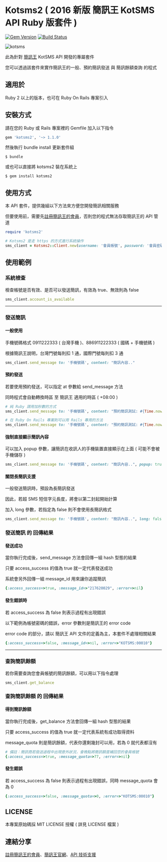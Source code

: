 Kotsms2 ( 2016 新版 簡訊王 KotSMS API Ruby 版套件 )
=================================================

[![Gem Version](https://badge.fury.io/rb/kotsms2.svg)](https://badge.fury.io/rb/kotsms2) [![Build Status](https://travis-ci.org/guanting112/kotsms2.svg?branch=master)](https://travis-ci.org/guanting112/kotsms2)

![kotsms](http://i.imgur.com/KVuaBIm.png)

此為針對 [簡訊王][kotsms_homepage] KotSMS API 開發的專屬套件

您可以透過該套件來實作簡訊王的一般、預約簡訊發送 與 簡訊餘額查詢 的程式

適用於
--------

Ruby 2 以上的版本，也可在 Ruby On Rails 專案引入

安裝方式
--------

請在您的 Ruby 或 Rails 專案裡的 Gemfile 加入以下指令

```ruby
gem 'kotsms2', '~> 1.1.0'
```

然後執行 bundle install 更新套件組

    $ bundle

或也可以直接將 kotsms2 裝在系統上

    $ gem install kotsms2

使用方式
--------

本 API 套件，提供幾組以下方法來方便您開發簡訊相關服務

但要使用前，需要先[註冊簡訊王的會員][kotsms_signup]，否則您的程式無法存取簡訊王的 API 管道

```ruby
require 'kotsms2'

# Kotsms2 是走 https 的方式進行系統操作
sms_client = Kotsms2::Client.new(username: '會員帳號', password: '會員密碼', agent: "Mozilla/5.0 (可自訂 user-agent)")
```

使用範例
--------

### 系統檢查

檢查帳號是否有效、是否可以發送簡訊，有效為 true、無效則為 false

```ruby
sms_client.account_is_available
```

----

### 發送簡訊

#### 一般使用

手機號碼格式 0911222333 ( 台灣手機 )、886911222333 ( 國碼 + 手機號碼 )

根據簡訊王說明，台灣門號每則扣 1 通，國際門號每則扣 3 通

```ruby
sms_client.send_message to: '手機號碼', content: "簡訊內容.."
```

#### 預約發送

若要使用預約發送，可以指定 at 參數給 send_message 方法

同時程式會自動轉換時區 至 簡訊王 適用的時區 ( +08:00 )

```ruby
# 純 Ruby 請用加秒數的方式
sms_client.send_message to: '手機號碼', content: "預約簡訊測試: #{Time.now}", at: Time.now + 120

# 在 Ruby On Rails 專案則可以用 Rails 專用的方法
sms_client.send_message to: '手機號碼', content: "預約簡訊測試: #{Time.now}", at: Time.now + 2.days
```

#### 強制直接顯示簡訊內容

可以加入 popup 參數，讓簡訊在收訊人的手機裝置直接顯示在上面 ( 可能不會被手機儲存 )

```ruby
sms_client.send_message to: '手機號碼', content: "簡訊內容..", popup: true
```

#### 關閉長簡訊支援

一般發送簡訊時，預設為長簡訊發送

因此，若超 SMS 短信字元長度，將會以第二封起開始計算

加入 long 參數，若指定為 false 則不會使用長簡訊格式

```ruby
sms_client.send_message to: '手機號碼', content: "簡訊內容..", long: false
```

### 發送簡訊 的 回傳結果

#### 發送成功

當你執行完成後，send_message 方法會回傳一組 hash 型態的結果

只要 access_success 的值為 true 就一定代表發送成功

系統會另外回傳一組 message_id 用來讓你追蹤簡訊

```ruby
{:access_success=>true, :message_id=>"217620029", :error=>nil}
```

#### 發生錯誤時

若 access_success 為 false 則表示過程有出現錯誤

以下範例為帳號密碼的錯誤，error 參數則是簡訊王的 error code

error code 的部分，請以 簡訊王 API 文件的定義為主，本套件不處理相關結果

```ruby
{:access_success=>false, :message_id=>nil, :error=>"KOTSMS:00010"}
```

----

### 查詢簡訊餘額

若你需要查詢您會員帳號的簡訊餘額，可以用以下指令處理

```ruby
sms_client.get_balance
```

### 查詢簡訊餘額 的 回傳結果

#### 得到簡訊餘額

當你執行完成後，get_balance 方法會回傳一組 hash 型態的結果

只要 access_success 的值為 true 就一定代表系統有成功取得資料

message_quota 則是簡訊餘額，代表你還剩幾封可以用，若為 0 就代表都沒有

```ruby
# 備註：簡訊商若發送過程中出現意外狀況，會晚點將簡訊額度補回您的會員帳號
{:access_success=>true, :message_quota=>77, :error=>nil}
```

#### 發生錯誤

若 access_success 為 false 則表示過程有出現錯誤，同時 message_quota 會為 0

```ruby
{:access_success=>false, :message_quota=>0, :error=>"KOTSMS:00010"}
```


LICENSE
--------

本專案原始碼採 MIT LICENSE 授權 ( 詳見 LICENSE 檔案 )

連結分享
--------

[註冊簡訊王的會員][kotsms_signup]、[簡訊王官網][kotsms_homepage]、[API 技術支援][kotsms_tech]

[kotsms_signup]: https://kotsms.com.tw/index.php?selectpage=MembersReg&step=viewrules
[kotsms_homepage]: https://www.kotsms.com.tw
[kotsms_tech]: https://kotsms.com.tw/index.php?selectpage=pagenews&kind=4
